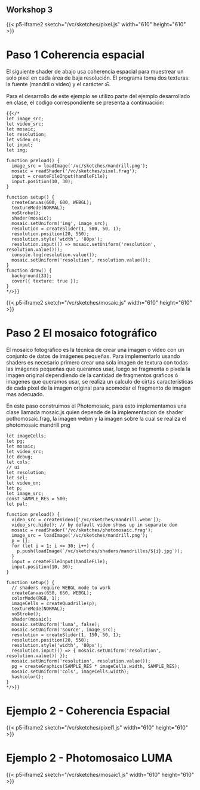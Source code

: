 ## Workshop 3

{{< p5-iframe2 sketch="/vc/sketches/pixel.js" width="610" height="610" >}}

# Paso 1 Coherencia espacial

El siguiente shader de abajo usa coherencia espacial para muestrear un solo pixel en cada área de baja resolución. El programa toma dos texturas: la fuente (mandril o video) y el carácter ॐ.

Para el desarrollo de este ejemplo se utilizo parte del ejemplo desarrollado en clase, el codigo correspondiente 
se presenta a continuación:

```tpl
{{</* 
let image_src;
let video_src;
let mosaic;
let resolution;
let video_on;
let input;
let img;

function preload() {
  image_src = loadImage('/vc/sketches/mandrill.png');
  mosaic = readShader('/vc/sketches/pixel.frag');
  input = createFileInput(handleFile);
  input.position(10, 30);
}

function setup() {
  createCanvas(600, 600, WEBGL);
  textureMode(NORMAL);
  noStroke();
  shader(mosaic);
  mosaic.setUniform('img', image_src);
  resolution = createSlider(1, 500, 50, 1);
  resolution.position(20, 550);
  resolution.style('width', '80px');
  resolution.input(() => mosaic.setUniform('resolution', resolution.value()));
  console.log(resolution.value());
  mosaic.setUniform('resolution', resolution.value());
}
function draw() {
  background(33);
  cover({ texture: true });
}
*/>}}
```

{{< p5-iframe2 sketch="/vc/sketches/mosaic.js" width="610" height="610" >}}

# Paso 2 El mosaico fotográfico

El mosaico fotográfico es la técnica de crear una imagen o video con un conjunto de datos de imágenes pequeñas. Para implementarlo usando shaders es necesario primero crear una sola imagen de textura con todas las imágenes pequeñas que queramos usar, luego se fragmenta o pixela la imagen original dependiendo de la cantidad de fragmentos graficos ó imagenes que queramos usar, se realiza un calculo de cirtas caracteristicas de cada pixel de la imagen original para acomodar el fragmento de imagen mas adecuado.

En este paso construimos el Photomosaic, para esto implementamos una clase llamada mosaic.js quien depende de la implementacion de shader pothomosaic.frag, la imagen webm y la imagen sobre la cual se realiza el photomosaic mandrill.png

```tpl
let imageCells;
let pg;
let mosaic;
let video_src;
let debug;
let cols;
// ui
let resolution;
let sel;
let video_on;
let p;
let image_src;
const SAMPLE_RES = 500;
let pal;

function preload() {
  video_src = createVideo(['/vc/sketches/mandrill.webm']);
  video_src.hide(); // by default video shows up in separate dom
  mosaic = readShader('/vc/sketches/photomosaic.frag');
  image_src = loadImage('/vc/sketches/mandrill.png');
  p = [];
  for (let i = 1; i <= 30; i++) {
    p.push(loadImage(`/vc/sketches/shaders/mandrilles/${i}.jpg`));
  }
  input = createFileInput(handleFile);
  input.position(10, 30);
}

function setup() {
  // shaders require WEBGL mode to work
  createCanvas(650, 650, WEBGL);
  colorMode(RGB, 1);
  imageCells = createQuadrille(p);
  textureMode(NORMAL);
  noStroke();
  shader(mosaic);
  mosaic.setUniform('luma', false);
  mosaic.setUniform('source', image_src);
  resolution = createSlider(1, 150, 50, 1);
  resolution.position(20, 550);
  resolution.style('width', '80px');
  resolution.input(() => { mosaic.setUniform('resolution', resolution.value()) });
  mosaic.setUniform('resolution', resolution.value());
  pg = createGraphics(SAMPLE_RES * imageCells.width, SAMPLE_RES);
  mosaic.setUniform('cols', imageCells.width);
  hashcolor();
}
*/>}}
```
# Ejemplo 2 - Coherencia Espacial

{{< p5-iframe2 sketch="/vc/sketches/pixel1.js" width="610" height="610" >}}

# Ejemplo 2 - Photomosaico LUMA

{{< p5-iframe2 sketch="/vc/sketches/mosaic1.js" width="610" height="610" >}}